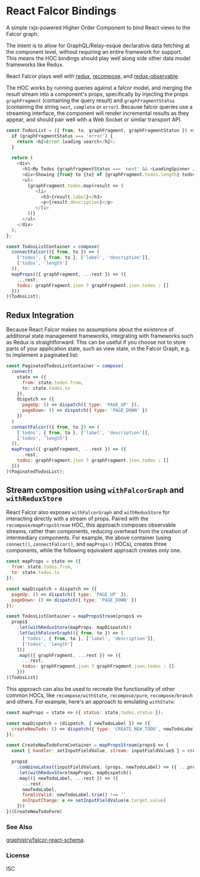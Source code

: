 # React Falcor Bindings

A simple rxjs-powered Higher Order Component to bind React views to the Falcor graph.

The intent is to allow for GraphQL/Relay-esque declarative data fetching at the component level, without requiring an entire framework for support.  This means the HOC bindings should play well along side other data model frameworks like Redux.

React Falcor plays well with [redux](http://redux.js.org/), [recompose](https://github.com/acdlite/recompose), and [redux-observable](redux-observable.js.org).

The HOC works by running queries against a falcor model, and merging the result stream into a component's props, specifically by injecting the props `graphFragment` (containing the query result) and `graphFragmentStatus` (containing the string `next`, `complete` or `error`).  Because falcor queries use a streaming interface, the component will render incremental results as they appear, and should pair well with a Web Socket or similar transport API.


```javascript
const TodosList = ({ from, to, graphFragment, graphFragmentStatus }) => {
  if (graphFragmentStatus === 'error') {
    return <h2>Error loading search</h2>;
  }

  return (
    <div>
      <h1>My Todos {graphfragmentStatus === 'next' && <LoadingSpinner />}</h1>
      <div>Showing {from} to {to} of {graphFragment.todos.length} todos</div>
      <ul>
        {graphFragment.todos.map(result => (
           <li>
             <h3>{result.label}</h3>
             <p>{result.description}</p>
           </li>
        ))}
      </ul>
    </div>
  );
};

const TodosListContainer = compose(
  connectFalcor(({ from, to }) => (
    ['todos', { from, to }, ['label', 'description']],
    ['todos', 'length']
  )),
  mapProps(({ graphFragment, ...rest }) => ({
    ...rest,
    todos: graphFragment.json ? graphFragment.json.todos : []
  }))
)(TodosList);
```

## Redux Integration

Because React Falcor makes no assumptions about the existence of additional state management frameworks, integrating with frameworks such as Redux is straightforward.  This can be useful if you choose not to store parts of your application state, such as view state, in the Falcor Graph, e.g. to implement a paginated list:

```javascript
const PaginatedTodosListContainer = compose(
  connect(
    state => ({
      from: state.todos.from,
      to: state.todos.to
    }),
    dispatch => ({
      pageUp: () => dispatch({ type: 'PAGE_UP' }),
      pageDown: () => dispatch({ type: 'PAGE_DOWN' })
    })
  )
  connectFalcor(({ from, to }) => (
    ['todos', { from, to }, ['label', 'description']],
    ['todos', 'length']
  )),
  mapProps(({ graphFragment, ...rest }) => ({
    ...rest,
    todos: graphFragment.json ? graphFragment.json.todos : []
  }))
)(PaginatedTodosList);
```

## Stream composition using `withFalcorGraph` and `withReduxStore`

React Falcor also exposes `withFalcorGraph` and `withReduxStore` for interacting directly with a stream of props.  Paired with the `recompose/mapPropsStream` HOC, this approach composes observable streams, rather than components, reducing overhead from the creation of intermediary components.  For example, the above container (using `connect()`, `connectFalcor()`, and `mapProps()` HOCs), creates three components, while the following equivalent approach creates only one.

```javascript
const mapProps = state => ({
  from: state.todos.from,
  to: state.todos.to
});

const mapDispatch = dispatch => ({
  pageUp: () => dispatch({ type: 'PAGE_UP' }),
  pageDown: () => dispatch({ type: 'PAGE_DOWN' })
});

const TodosListContainer = mapPropsStream(props$ =>
  props$
    .let(withReduxStore(mapProps, mapDispatch))
    .let(withFalcorGraph(({ from, to }) => (
      ['todos', { from, to }, ['label', 'description']],
      ['todos', 'length']
    )))
    .map(({ graphFragment, ...rest }) => ({
      ...rest,
      todos: graphFragment.json ? graphFragment.json.todos : []
    }))
)(TodosList)
```

This approach can also be used to recreate the functionality of other common HOCs, like `recompose/withState`, `recompose/pure`, `recompose/branch` and others.  For example, here's an approach to emulating `withState`:

```javascript
const mapProps = state => ({ status: state.todos.status });

const mapDispatch = (dispatch, { newTodoLabel }) => ({
  createNewTodo: () => dispatch({ type: 'CREATE_NEW_TODO', newTodoLabel })
});

const CreateNewTodoFormContainer = mapPropsStream(props$ => {
  const { handler: setInputFieldValue, stream: inputFieldValue$ } = createEventHandler();

  props$
    .combineLatest(inputFieldValue$, (props, newTodoLabel) => ({ ...props, newTodoLabel }))
    .let(withReduxStore(mapProps, mapDispatch))
    .map(({ newTodoLabel, ...rest }) => ({
      ...rest,
      newTodoLabel,
      formIsValid: newTodoLabel.trim() !== ''
      onInputChange: e => setInputFieldValue(e.target.value)
    }))
})(CreateNewTodoForm)
```


### See Also
[graphistry/falcor-react-schema](https://github.com/graphistry/falcor/tree/master/packages/falcor-react-schema).

### License
ISC
